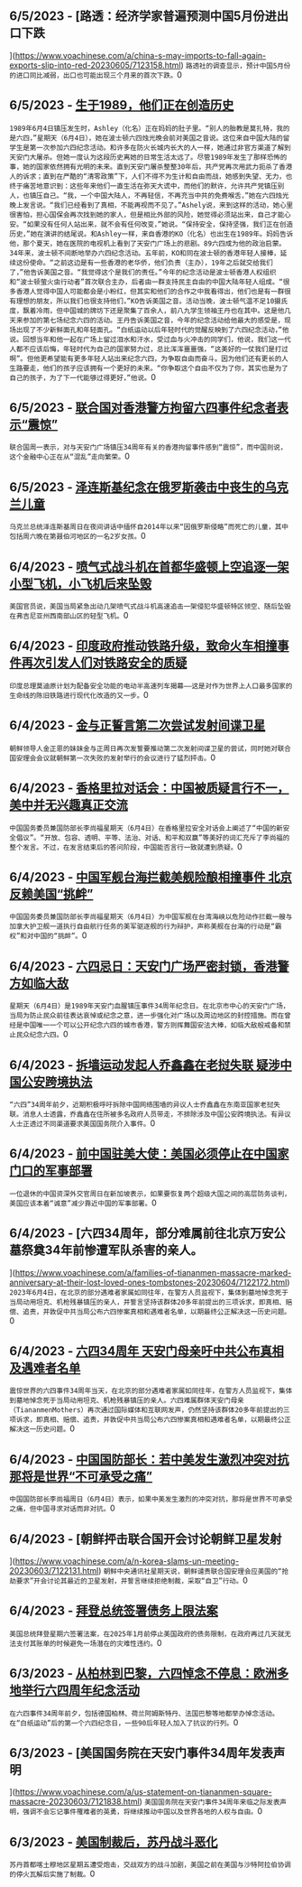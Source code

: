 
  ## 6/5/2023 - [路透：经济学家普遍预测中国5月份进出口下跌

](https://www.voachinese.com/a/china-s-may-imports-to-fall-again-exports-slip-into-red-20230605/7123158.html)
 ```路透社的调查显示，预计中国5月份的进口同比减弱，出口也可能出现三个月来的首次下跌。```0
  ## 6/5/2023 - [生于1989，他们正在创造历史 ](https://www.voachinese.com/a/commemorative-events-in-boston-20230604/7123010.html)
 ```1989年6月4日镇压发生时，Ashley（化名）正在妈妈的肚子里。“别人的胎教是莫扎特，我的是六四，”星期天（6月4日），她在波士顿六四烛光晚会前对美国之音说。这位来自中国大陆的留学生是第一次参加六四纪念活动。和许多在防火长城内长大的人一样，她通过非官方渠道了解到天安门大屠杀。但她一度认为这段历史离她的日常生活太远了。尽管1989年发生了那样恐怖的事，她的国家依然拥有光明的未来。直到天安门屠杀整整30年后，共产党再次用武力扼杀了香港人的诉求；直到在严酷的“清零政策”下，人们不得不为生计和自由而战，她感到失望、无力，也终于痛苦地意识到：这些年来他们一直生活在弥天大谎中，而他们的默许，允许共产党镇压别人，也镇压自己。“我，一个中国大陆人，不再轻信，不再充当中共的免费喉舌，”她在六四烛光晚上发言说。“我们已经看到了真相，不能再视而不见了。”Ashely说，来到这样的活动，她心里很害怕，担心国保会再次找到她的家人，但是相比外部的风险，她觉得必须站出来，自己才能心安。“如果没有任何人站出来，就不会有任何改变，”她说。“保持安全，保持坚强，我们正在创造历史，”她在演讲的结尾说。和Ashley一样，来自香港的KO（化名）也出生在1989年。妈妈告诉他，那个夏天，她在医院的电视机上看到了天安门广场上的悲剧。89六四成为他的政治启蒙。34年来，波士顿不间断地举办六四纪念活动。五年前，KO和同在波士顿的香港年轻人接棒，延续这份使命。“之前这边是有一些香港的老华侨，他们负责（主办），19年之后就交给我们了，”他告诉美国之音。“我觉得这个是我们的责任。”今年的纪念活动是波士顿香港人权组织和“波士顿萤火虫行动者”首次联合主办，后者由一群支持民主自由的中国大陆年轻人组成。“很多香港人觉得中国人可能都会是小粉红，但其实和他们的合作之中我看得出，他们也是有一群很有理想的朋友，所以我们也很支持他们，”KO告诉美国之音。活动当晚，波士顿气温不足10摄氏度，飘着冷雨，但中国城的牌坊下还是聚集了百余人，前八九学生领袖王丹也在其中。这是他几天来参加的第七场纪念六四的活动。王丹告诉美国之音，今年的纪念活动给他最大的感受是，现场出现了不少新鲜面孔和年轻面孔。“白纸运动以后年轻时代的觉醒反映到了六四纪念活动，”他说。回想当年和他一起在广场上留过泪水和汗水，受过血与火冲击的同学们，他说，我们这一代人都不应该后悔，年轻时代为自己的国家努力过，总比浑浑噩噩强，“这美好的一仗我们是打过啊”。但他更希望能有更多年轻人站出来纪念六四，为争取自由而奋斗。因为他们还有更长的人生路要走，他们的孩子应该拥有一个更好的未来。“你争取这个自由不仅为了你，其实也是为了自己的孩子，为了下一代能够过得更好，”他说。```0
  ## 6/5/2023 - [联合国对香港警方拘留六四事件纪念者表示“震惊”](https://www.voachinese.com/a/united-nations-alarmed-by-hong-kong-june-4-detentions-20230605/7123009.html)
 ```联合国周一表示，对与天安门广场镇压34周年有关的香港拘留事件感到“震惊”，而中国则说，这个金融中心正在从“混乱”走向繁荣。```0
  ## 6/5/2023 - [泽连斯基纪念在俄罗斯袭击中丧生的乌克兰儿童](https://www.voachinese.com/a/latest-in-ukraine-zelenskyy-remembers-ukrainian-children-killed-in-russian-attacks-/7122947.html)
 ```乌克兰总统泽连斯基周日在夜间讲话中缅怀自2014年以来“因俄罗斯侵略”而死亡的儿童，其中包括周六晚在第聂伯河地区的一名2岁女孩。```0
  ## 6/4/2023 - [喷气式战斗机在首都华盛顿上空追逐一架小型飞机，小飞机后来坠毁 ](https://www.voachinese.com/a/jet-fighters-chase-small-plane-in-washington-dc-area-before-it-crashes/7122593.html)
 ```美国官员说，美国当局紧急出动几架喷气式战斗机高速追击一架侵犯华盛顿特区领空、随后坠毁在弗吉尼亚州西南部山区的轻型飞机。```0
  ## 6/4/2023 - [印度政府推动铁路升级，致命火车相撞事件再次引发人们对铁路安全的质疑](https://www.voachinese.com/a/india-s-deadly-train-crash-renews-questions-over-safety-as-government-pushes-railway-upgrade/7122586.html)
 ```印度总理莫迪原计划为配备安全功能的电动半高速列车揭幕——这是对作为世界上人口最多国家的生命线的陈旧铁路进行现代化改造的又一步。```0
  ## 6/4/2023 - [金与正誓言第二次尝试发射间谍卫星](https://www.voachinese.com/a/north-korean-leader-s-sister-vows-2nd-attempt-to-launch-spy-satellite/7122563.html)
 ```朝鲜领导人金正恩的妹妹金与正周日再次发誓要推动第二次发射间谍卫星的尝试，同时她对联合国安理会会议就朝鲜第一次失败的发射举行的会议进行了猛烈抨击。```0
  ## 6/4/2023 - [香格里拉对话会：中国被质疑言行不一，美中并无兴趣真正交流](https://www.voachinese.com/a/lishangfu-shangri-la-china-hypocrisy-20230604/7122424.html)
 ```中国国务委员兼国防部长李尚福星期天（6月4日）在香格里拉安全对话会上阐述了“中国的新安全倡议”。“开放、包容、透明、平等、法治、对话、和平和双赢”等美好的词汇充斥了李尚福的整个发言。不过，在发言结束后的答问阶段，中国能否言行一致就遭到质疑。```0
  ## 6/4/2023 - [中国军舰台海拦截美舰险酿相撞事件 北京反赖美国“挑衅”](https://www.voachinese.com/a/china-defends-buzzing-american-warship-in-taiwan-strait-20230604/7122389.html)
 ```中国国务委员兼国防部长李尚福星期天（6月4日）为中国军舰在台湾海峡以危险动作拦截一艘与加拿大护卫舰一道执行自由航行任务的美军驱逐舰的行为辩护，声称美舰在台海的行动是“霸权”和对中国的“挑衅”。```0
  ## 6/4/2023 - [六四忌日：天安门广场严密封锁，香港警方如临大敌](https://www.voachinese.com/a/china-tightens-access-to-tiananmen-square-on-anniversary-of-1989-pro-democracy-protests-20230604/7122347.html)
 ```星期天（6月4日）是1989年天安门血腥镇压事件34周年纪念日。在北京市中心的天安门广场，当局为防止民众前往表达哀悼或纪念之意，进一步强化对广场以及周边地区的封控措施。而在曾经是中国唯一一个可以公开纪念六四的城市香港，警方则挥舞国安法大棒，如临大敌般戒备和禁止民众纪念六四。```0
  ## 6/4/2023 - [拆墙运动发起人乔鑫鑫在老挝失联 疑涉中国公安跨境执法](https://www.voachinese.com/a/global-bangfw-organizer-allegedly-arrested/7122261.html)
 ```“六四”34周年前夕，近期积极呼吁拆除中国网络围墙的异议人士乔鑫鑫在东南亚国家老挝失联。消息人士透露，乔鑫鑫在住所被多名政府人员带走，不排除涉及中国公安跨境执法。有异议人士正透过不同渠道要求美国国务院介入事件。```0
  ## 6/4/2023 - [前中国驻美大使：美国必须停止在中国家门口的军事部署](https://www.voachinese.com/a/former-chinese-ambassador-says-us-must-halt-military-deployments-near-china-20230604/7122158.html)
 ```一位退休的中国资深外交官周日在新加坡表示，如果要恢复两个超级大国之间的高层防务谈判，美国应该本着“诚意”减少靠近中国的军事部署。```0
  ## 6/4/2023 - [六四34周年，部分难属前往北京万安公墓祭奠34年前惨遭军队杀害的亲人。

](https://www.voachinese.com/a/families-of-tiananmen-massacre-marked-anniversary-at-their-lost-loved-ones-tombstones-20230604/7122172.html)
 ```2023年6月4日，在北京的部分遇难者家属如同往年，在警方人员监视下，集体到墓地悼念死于当局动用坦克、机枪残暴镇压的亲人，并誓言坚持该群体20多年前提出的三项诉求，即真相、赔偿、追责，并敦促中共当局公布六四惨案真相和遇难者名单，以期最终公正解决这一历史问题。```0
  ## 6/4/2023 - [六四34周年 天安门母亲吁中共公布真相及遇难者名单](https://www.voachinese.com/a/tiananmen-mothers-voice-out-for-truth-and-justice-prior-to-34th-anniversary-of-june-4th-incident-/7122168.html)
 ```震惊世界的六四事件34周年当天，在北京的部分遇难者家属如同往年，在警方人员监视下，集体到墓地悼念死于当局动用坦克、机枪残暴镇压的亲人。六四难属群体天安门母亲（TiananmenMothers）再次通过国际媒体和互联网发声，仍然坚持该群体20多年前提出的三项诉求，即真相、赔偿、追责，并敦促中共当局公布六四惨案真相和遇难者名单，以期最终公正解决这一历史问题。```0
  ## 6/4/2023 - [中国国防部长：若中美发生激烈冲突对抗 那将是世界“不可承受之痛”](https://www.voachinese.com/a/china-seeks-dialog-says-clash-with-u-s-would-be-unbearable-disaster-20230604/7122151.html)
 ```中国国防部长李尚福周日（6月4日）表示，如果中美发生激烈的冲突对抗，那将是世界不可承受之痛，但中国寻求对话而非对抗。```0
  ## 6/4/2023 - [朝鲜抨击联合国开会讨论朝鲜卫星发射

](https://www.voachinese.com/a/n-korea-slams-un-meeting-20230603/7122131.html)
 ```朝鲜中央通讯社星期天说，朝鲜谴责联合国安理会应美国的“抢劫要求”开会讨论其最近的卫星发射，并誓言继续拒绝制裁，采取“自卫”行动。```0
  ## 6/4/2023 - [拜登总统签署债务上限法案](https://www.voachinese.com/a/biden-signs-debt-ceiling-bill-20230603/7122118.html)
 ```美国总统拜登星期六签署法案，在2025年1月前停止美国政府的债务限制，在政府再过几天就无法支付其账单的时候避免一场潜在的灾难性违约。```0
  ## 6/3/2023 - [从柏林到巴黎，六四悼念不停息：欧洲多地举行六四周年纪念活动](https://www.voachinese.com/a/from-berlin-to-paris-june-4th-memorial-events-20230603/7121857.html)
 ```在六四事件34周年前夕，包括德国柏林、荷兰阿姆斯特丹、法国巴黎等地都举办悼念活动。在“白纸运动”后的第一个六四纪念日，一些90后年轻人加入了抗议的行列。```0
  ## 6/3/2023 - [美国国务院在天安门事件34周年发表声明

](https://www.voachinese.com/a/us-statement-on-tiananmen-square-massacre-20230603/7121838.html)
 ```美国国务院在天安门事件34周年来临之际发表声明，强调不会忘记事件罹难者的英勇，将继续推动中国以及世界各地的人权与自由。```0
  ## 6/3/2023 - [美国制裁后，苏丹战斗恶化](https://www.voachinese.com/a/fighting-worsens-in-sudan-20230603/7121827.html)
 ```苏丹首都喀土穆地区星期五遭受炮击，交战双方的战斗加剧，美国之前在美国与沙特阿拉伯协调的停火瓦解后实施了制裁。```0